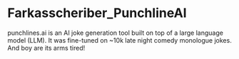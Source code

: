 # Farkasscheriber_PunchlineAI
 punchlines.ai is an AI joke generation tool built on top of a large language model (LLM). It was fine-tuned on ~10k late night comedy monologue jokes. And boy are its arms tired!
